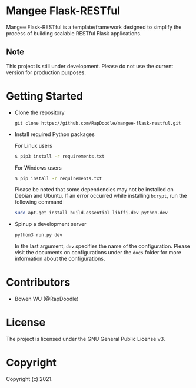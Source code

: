 # Mangee Flask-RESTful
Mangee Flask-RESTful is a template/framework designed to simplify the process of building scalable RESTful Flask applications.

## Note
This project is still under development. Please do not use the current version for production purposes.

# Getting Started

- Clone the repository

  ```shell
  git clone https://github.com/RapDoodle/mangee-flask-restful.git
  ```

- Install required Python packages

  For Linux users
  ```bash
  $ pip3 install -r requirements.txt
  ```

  For Windows users
  ```bash
  $ pip install -r requirements.txt
  ```

  Please be noted that some dependencies may not be installed on Debian and Ubuntu. If an error occurred while installing `bcrypt`, run the following command

  ```bash
  sudo apt-get install build-essential libffi-dev python-dev
  ```

- Spinup a development server

  ```bash
  python3 run.py dev
  ```
  In the last argument, `dev` specifies the name of the configuration. Please visit the documents on configurations under the `docs` folder for more information about the configurations.

# Contributors
- Bowen WU (@RapDoodle)

# License
The project is licensed under the GNU General Public License v3.

# Copyright
Copyright (c) 2021.